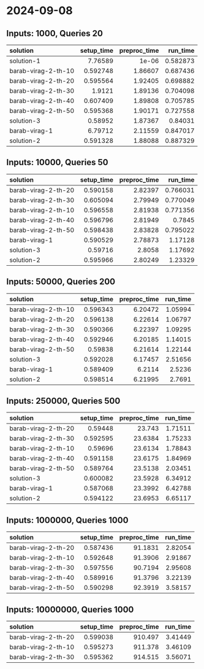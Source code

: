 # 2024-09-08

## Inputs: 1000, Queries 20

| solution            |   setup_time |   preproc_time |   run_time |
|:--------------------|-------------:|---------------:|-----------:|
| solution-1          |     7.76589  |        1e-06   |   0.582873 |
| barab-virag-2-th-10 |     0.592748 |        1.86607 |   0.687436 |
| barab-virag-2-th-20 |     0.595564 |        1.92405 |   0.698882 |
| barab-virag-2-th-30 |     1.9121   |        1.89136 |   0.704098 |
| barab-virag-2-th-40 |     0.607409 |        1.89808 |   0.705785 |
| barab-virag-2-th-50 |     0.595368 |        1.90171 |   0.727558 |
| solution-3          |     0.58952  |        1.87367 |   0.84031  |
| barab-virag-1       |     6.79712  |        2.11559 |   0.847017 |
| solution-2          |     0.591328 |        1.88088 |   0.887329 |

## Inputs: 10000, Queries 50

| solution            |   setup_time |   preproc_time |   run_time |
|:--------------------|-------------:|---------------:|-----------:|
| barab-virag-2-th-20 |     0.590158 |        2.82397 |   0.766031 |
| barab-virag-2-th-30 |     0.605094 |        2.79949 |   0.770049 |
| barab-virag-2-th-10 |     0.596558 |        2.81938 |   0.771356 |
| barab-virag-2-th-40 |     0.596796 |        2.81949 |   0.7845   |
| barab-virag-2-th-50 |     0.598438 |        2.83828 |   0.795022 |
| barab-virag-1       |     0.590529 |        2.78873 |   1.17128  |
| solution-3          |     0.59716  |        2.8058  |   1.17692  |
| solution-2          |     0.595966 |        2.80249 |   1.23329  |

## Inputs: 50000, Queries 200

| solution            |   setup_time |   preproc_time |   run_time |
|:--------------------|-------------:|---------------:|-----------:|
| barab-virag-2-th-10 |     0.596343 |        6.20472 |    1.05994 |
| barab-virag-2-th-20 |     0.596138 |        6.22614 |    1.06797 |
| barab-virag-2-th-30 |     0.590366 |        6.22397 |    1.09295 |
| barab-virag-2-th-40 |     0.592946 |        6.20185 |    1.14015 |
| barab-virag-2-th-50 |     0.59838  |        6.21614 |    1.22144 |
| solution-3          |     0.592028 |        6.17457 |    2.51656 |
| barab-virag-1       |     0.589409 |        6.2114  |    2.5236  |
| solution-2          |     0.598514 |        6.21995 |    2.7691  |

## Inputs: 250000, Queries 500

| solution            |   setup_time |   preproc_time |   run_time |
|:--------------------|-------------:|---------------:|-----------:|
| barab-virag-2-th-20 |     0.59448  |        23.743  |    1.71511 |
| barab-virag-2-th-30 |     0.592595 |        23.6384 |    1.75233 |
| barab-virag-2-th-10 |     0.59696  |        23.6134 |    1.78843 |
| barab-virag-2-th-40 |     0.591158 |        23.6175 |    1.84969 |
| barab-virag-2-th-50 |     0.589764 |        23.5138 |    2.03451 |
| solution-3          |     0.600082 |        23.5928 |    6.34912 |
| barab-virag-1       |     0.587068 |        23.3992 |    6.42788 |
| solution-2          |     0.594122 |        23.6953 |    6.65117 |

## Inputs: 1000000, Queries 1000

| solution            |   setup_time |   preproc_time |   run_time |
|:--------------------|-------------:|---------------:|-----------:|
| barab-virag-2-th-20 |     0.587436 |        91.1831 |    2.82054 |
| barab-virag-2-th-10 |     0.592648 |        91.3906 |    2.91867 |
| barab-virag-2-th-30 |     0.597556 |        90.7194 |    2.95608 |
| barab-virag-2-th-40 |     0.589916 |        91.3796 |    3.22139 |
| barab-virag-2-th-50 |     0.590298 |        92.3919 |    3.58157 |

## Inputs: 10000000, Queries 1000

| solution            |   setup_time |   preproc_time |   run_time |
|:--------------------|-------------:|---------------:|-----------:|
| barab-virag-2-th-20 |     0.599038 |        910.497 |    3.41449 |
| barab-virag-2-th-10 |     0.595273 |        911.378 |    3.46109 |
| barab-virag-2-th-30 |     0.595362 |        914.515 |    3.56071 |